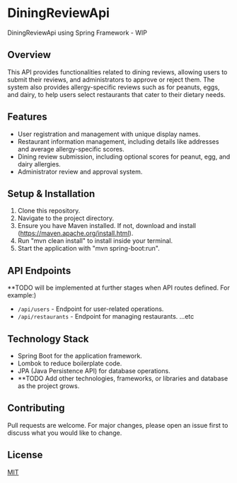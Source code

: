 # DiningReviewApi
DiningReviewApi using Spring Framework - WIP

## Overview
This API provides functionalities related to dining reviews, allowing users to submit their reviews, and administrators to approve or reject them. 
The system also provides allergy-specific reviews such as for peanuts, eggs, and dairy, to help users select restaurants that cater to their dietary needs.

## Features
- User registration and management with unique display names.
- Restaurant information management, including details like addresses and average allergy-specific scores.
- Dining review submission, including optional scores for peanut, egg, and dairy allergies.
- Administrator review and approval system.

## Setup & Installation
1. Clone this repository.
2. Navigate to the project directory.
3. Ensure you have Maven installed. If not, download and install (https://maven.apache.org/install.html).
4. Run "mvn clean install" to install inside your terminal.
5. Start the application with "mvn spring-boot:run".

## API Endpoints
**TODO will be implemented at further stages when API routes defined. For example:)
- `/api/users` - Endpoint for user-related operations.
- `/api/restaurants` - Endpoint for managing restaurants.
...etc

## Technology Stack
- Spring Boot for the application framework.
- Lombok to reduce boilerplate code.
- JPA (Java Persistence API) for database operations.
- **TODO Add other technologies, frameworks, or libraries and database as the project grows.

## Contributing
Pull requests are welcome. For major changes, please open an issue first to discuss what you would like to change.

## License
[MIT](https://choosealicense.com/licenses/mit/)

